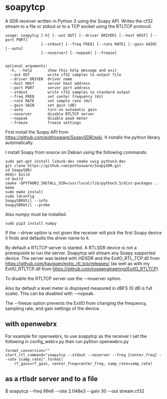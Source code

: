 # soapytcp

A SDR receiver written in Python 3 using the Soapy API. Writes the cf32 stream to a file or stdout or to a TCP socket using the RTLTCP protocol.

```
usage: soapytcp [-h] [--out OUT] [--driver DRIVER] [--host HOST] [--port PORT]
                [--stdout] [--freq FREQ] [--rate RATE] [--gain GAIN] [--auto]
                [--noserver] [--nopeak] [--freeze]


optional arguments:
  -h, --help       show this help message and exit
  --out OUT        write cf32 samples to output file
  --driver DRIVER  driver name
  --host HOST      server host address
  --port PORT      server port address
  --stdout         write cf32 samples to standard output
  --freq FREQ      set center frequency (Hz)
  --rate RATE      set sample rate (Hz)
  --gain GAIN      set gain (dB)
  --auto           turn on automatic gain
  --noserver       disable RTLTCP server
  --nopeak         disable peak meter
  --freeze         freeze settings
```

First install the Soapy API from https://github.com/pothosware/SoapySDR/wiki.  It installs
the python library automatically.

I install Soapy from source on Debian using the following commands:

```
sudo apt-get install libusb-dev cmake swig python3-dev
git clone https://github.com/pothosware/SoapySDR.git
cd SoapySDR/
mkdir build
cd build
cmake -DPYTHON3_INSTALL_DIR=/usr/local/lib/python3.5/dist-packages ..
make
sudo make install
sudo ldconfig
SoapySDRUtil --info
SoapySDRUtil --probe     
```

Also numpy must be installed.

```
sudo pip3 install numpy
```

If the --driver option is not given the receiver will pick the first 
Soapy device it finds and defaults the driver name to it.

By default a RTLTCP server is started.  A RTLSDR device is not a prerequisite
to run the server.  Soapytcp will stream any Soapy supported device.  The
server was tested with HDSDR and the ExtIO\_RTL\_TCP.dll from 
https://github.com/hayguen/extio_rtl_tcp/releases/ 
(as well as with my ExtIO\_RTLTCP.dll from https://github.com/roseengineering/ExtIO_RTLTCP).

To disable the RTLTCP server use the --noserver option.

Also by default a level meter is displayed measured in dBFS (0 dB is full scale).  This
can be disabled with --nopeak.

The --freeze option prevents the ExtIO from changing the frequency, sampling rate, and
gain settings of the device.  

## with openwebrx

For example for openwebrx, to use soapytcp as the receiver I set the following
in config\_webrx.py then run python openwebrx.py

```
format_conversion=""
start_rtl_command="soapytcp --stdout --noserver --freq {center_freq} --rate {samp_rate}".format(
    rf_gain=rf_gain, center_freq=center_freq, samp_rate=samp_rate)
```

## as a rtlsdr server and to a file

$ soapytcp --freq 99e6 --rate 2.048e3 --gain 30 --out stream.cf32



